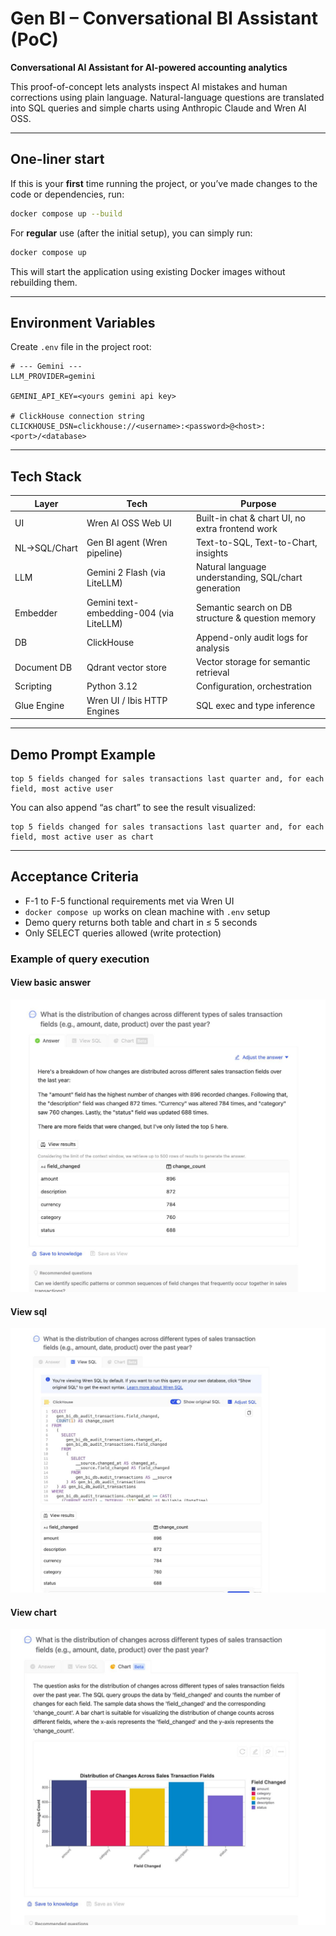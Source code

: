 # Gen BI – Conversational BI Assistant (PoC)

**Conversational AI Assistant for AI-powered accounting analytics**

This proof-of-concept lets analysts inspect AI mistakes and human corrections using plain language. Natural-language questions are translated into SQL queries and simple charts using Anthropic Claude and Wren AI OSS.

---

## One-liner start

If this is your **first** time running the project, or you’ve made changes to the code or dependencies, run:
```bash
docker compose up --build
```
For **regular** use (after the initial setup), you can simply run:
```bash
docker compose up
```
This will start the application using existing Docker images without rebuilding them.

---

## Environment Variables

Create `.env` file in the project root:

```dotenv
# --- Gemini ---
LLM_PROVIDER=gemini

GEMINI_API_KEY=<yours gemini api key>

# ClickHouse connection string
CLICKHOUSE_DSN=clickhouse://<username>:<password>@<host>:<port>/<database>
```

---

## Tech Stack

| Layer       | Tech                                      | Purpose                                           |
|-------------|-------------------------------------------|---------------------------------------------------|
| UI          | Wren AI OSS Web UI                        | Built-in chat & chart UI, no extra frontend work  |
| NL→SQL/Chart| Gen BI agent (Wren pipeline)              | Text-to-SQL, Text-to-Chart, insights              |
| LLM         | Gemini 2 Flash (via LiteLLM)              | Natural language understanding, SQL/chart generation |
| Embedder    | Gemini text-embedding-004 (via LiteLLM)   | Semantic search on DB structure & question memory |
| DB          | ClickHouse                                | Append-only audit logs for analysis               |
| Document DB | Qdrant vector store                       | Vector storage for semantic retrieval             |
| Scripting   | Python 3.12                               | Configuration, orchestration                      |
| Glue Engine | Wren UI / Ibis HTTP Engines               | SQL exec and type inference                       |
---

## Demo Prompt Example

```
top 5 fields changed for sales transactions last quarter and, for each field, most active user
```

You can also append “as chart” to see the result visualized:

```
top 5 fields changed for sales transactions last quarter and, for each field, most active user as chart
```

---

## Acceptance Criteria

- F-1 to F-5 functional requirements met via Wren UI
- `docker compose up` works on clean machine with `.env` setup
- Demo query returns both table and chart in ≤ 5 seconds
- Only SELECT queries allowed (write protection)

### Example of query execution
#### View basic answer
![](image/image-1.jpg)
#### View sql
![](image/image-2.jpg)
#### View chart
![](image/image-3.jpg)